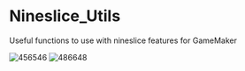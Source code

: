 # Nineslice_Utils
Useful functions to use with nineslice features for GameMaker

![456546](https://user-images.githubusercontent.com/52144406/191155740-3ebfd873-5574-4677-b842-1e05070b9b76.gif)
![486648](https://user-images.githubusercontent.com/52144406/191155745-d9b13a7b-7756-4d47-9a7b-3f03f09b13ed.gif)
